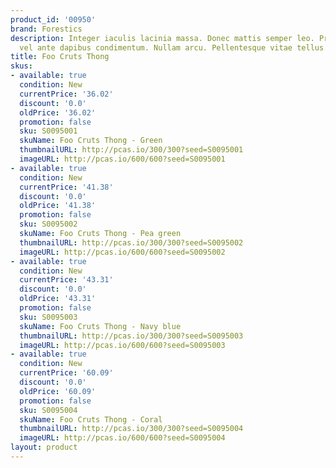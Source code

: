 ```yaml
---
product_id: '00950'
brand: Forestics
description: Integer iaculis lacinia massa. Donec mattis semper leo. Praesent et pede
  vel ante dapibus condimentum. Nullam arcu. Pellentesque vitae tellus.
title: Foo Cruts Thong
skus:
- available: true
  condition: New
  currentPrice: '36.02'
  discount: '0.0'
  oldPrice: '36.02'
  promotion: false
  sku: S0095001
  skuName: Foo Cruts Thong - Green
  thumbnailURL: http://pcas.io/300/300?seed=S0095001
  imageURL: http://pcas.io/600/600?seed=S0095001
- available: true
  condition: New
  currentPrice: '41.38'
  discount: '0.0'
  oldPrice: '41.38'
  promotion: false
  sku: S0095002
  skuName: Foo Cruts Thong - Pea green
  thumbnailURL: http://pcas.io/300/300?seed=S0095002
  imageURL: http://pcas.io/600/600?seed=S0095002
- available: true
  condition: New
  currentPrice: '43.31'
  discount: '0.0'
  oldPrice: '43.31'
  promotion: false
  sku: S0095003
  skuName: Foo Cruts Thong - Navy blue
  thumbnailURL: http://pcas.io/300/300?seed=S0095003
  imageURL: http://pcas.io/600/600?seed=S0095003
- available: true
  condition: New
  currentPrice: '60.09'
  discount: '0.0'
  oldPrice: '60.09'
  promotion: false
  sku: S0095004
  skuName: Foo Cruts Thong - Coral
  thumbnailURL: http://pcas.io/300/300?seed=S0095004
  imageURL: http://pcas.io/600/600?seed=S0095004
layout: product
---
```

